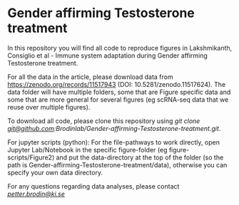 # Gender affirming Testosterone treatment
In this repository you will find all code to reproduce figures in Lakshmikanth, Consiglio et al - Immune system adaptation during Gender affirming Testosterone treatment.

For all the data in the article, please download data from https://zenodo.org/records/11517943 (DOI: 10.5281/zenodo.11517624). The data folder will have multiple folders, some that are Figure specific data and some that are more general for several figures (eg scRNA-seq data that we reuse over multiple figures).

To download all code, please clone this repository using *git clone git@github.com:Brodinlab/Gender-affirming-Testosterone-treatment.git*.

For jupyter scripts (python): For the file-pathways to work directly, open Jupyter Lab/Notebook in the specific figure-folder (eg figure-scripts/Figure2) and put the data-directory at the top of the folder (so the path is Gender-affirming-Testosterone-treatment/data), otherwise you can specify your own data directory.

For any questions regarding data analyses, please contact *petter.brodin@ki.se*


